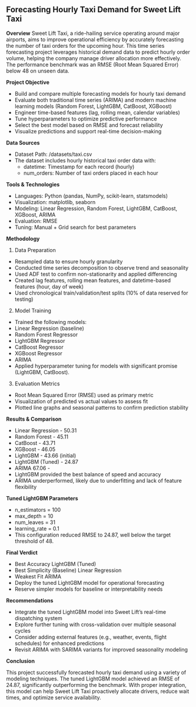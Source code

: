 ##  Forecasting Hourly Taxi Demand for Sweet Lift Taxi

**Overview**
Sweet Lift Taxi, a ride-hailing service operating around major airports, aims to improve operational efficiency by accurately forecasting the number of taxi orders for the upcoming hour. This time series forecasting project leverages historical demand data to predict hourly order volume, helping the company manage driver allocation more effectively. The performance benchmark was an RMSE (Root Mean Squared Error) below 48 on unseen data.

**Project Objective**
- Build and compare multiple forecasting models for hourly taxi demand
- Evaluate both traditional time series (ARIMA) and modern machine learning models (Random Forest, LightGBM, CatBoost, XGBoost)
- Engineer time-based features (lag, rolling mean, calendar variables)
- Tune hyperparameters to optimize predictive performance
- Select the best model based on RMSE and forecast reliability
- Visualize predictions and support real-time decision-making

**Data Sources**
- Dataset Path: /datasets/taxi.csv
- The dataset includes hourly historical taxi order data with:
    - datetime: Timestamp for each record (hourly)
    - num_orders: Number of taxi orders placed in each hour
    
**Tools & Technologies**
- Languages: Python (pandas, NumPy, scikit-learn, statsmodels)
- Visualization: matplotlib, seaborn
- Modeling: Linear Regression, Random Forest, LightGBM, CatBoost, XGBoost, ARIMA
- Evaluation: RMSE
- Tuning: Manual + Grid search for best parameters

**Methodology**
1. Data Preparation
- Resampled data to ensure hourly granularity
- Conducted time series decomposition to observe trend and seasonality
- Used ADF test to confirm non-stationarity and applied differencing
- Created lag features, rolling mean features, and datetime-based features (hour, day of week)
- Used chronological train/validation/test splits (10% of data reserved for testing)
2. Model Training
- Trained the following models:
- Linear Regression (baseline)
- Random Forest Regressor
- LightGBM Regressor
- CatBoost Regressor
- XGBoost Regressor
- ARIMA
- Applied hyperparameter tuning for models with significant promise (LightGBM, CatBoost).
3. Evaluation Metrics
- Root Mean Squared Error (RMSE) used as primary metric
- Visualization of predicted vs actual values to assess fit
- Plotted line graphs and seasonal patterns to confirm prediction stability

**Results & Comparison**
- Linear Regression -	50.31
- Random Forest -	45.11
- CatBoost -	43.71
- XGBoost -	46.05
- LightGBM -	43.66 (initial)
- LightGBM (Tuned) -	24.87
- ARIMA	67.06 -
- LightGBM provided the best balance of speed and accuracy
- ARIMA underperformed, likely due to underfitting and lack of feature flexibility

**Tuned LightGBM Parameters**
- n_estimators = 100
- max_depth = 10
- num_leaves = 31
- learning_rate = 0.1
- This configuration reduced RMSE to 24.87, well below the target threshold of 48.

**Final Verdict**
- Best Accuracy	LightGBM (Tuned)
- Best Simplicity (Baseline)	Linear Regression
- Weakest Fit	ARIMA
- Deploy the tuned LightGBM model for operational forecasting
- Reserve simpler models for baseline or interpretability needs

**Recommendations**
- Integrate the tuned LightGBM model into Sweet Lift’s real-time dispatching system
- Explore further tuning with cross-validation over multiple seasonal cycles
- Consider adding external features (e.g., weather, events, flight schedules) for enhanced predictions
- Revisit ARIMA with SARIMA variants for improved seasonality modeling

**Conclusion**

This project successfully forecasted hourly taxi demand using a variety of modeling techniques. The tuned LightGBM model achieved an RMSE of 24.87, significantly outperforming the benchmark. With proper integration, this model can help Sweet Lift Taxi proactively allocate drivers, reduce wait times, and optimize service availability.
